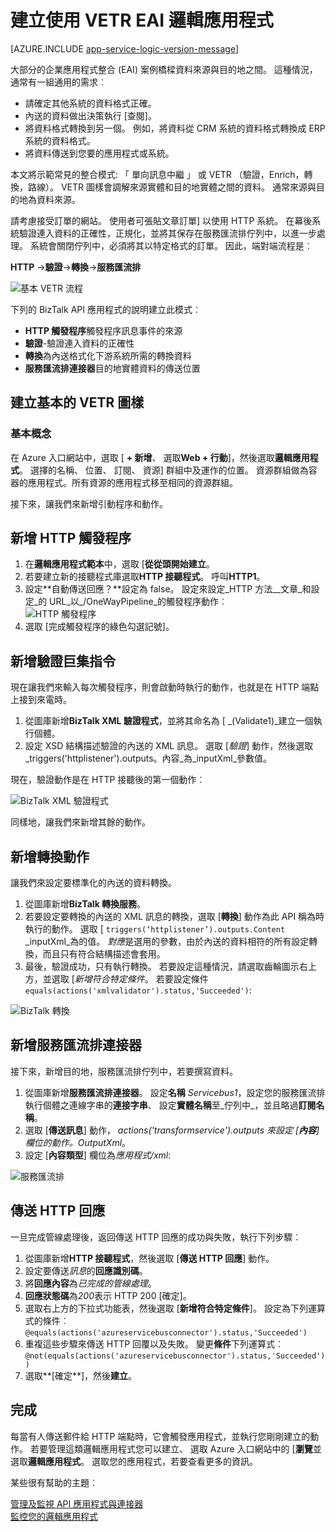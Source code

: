 <properties
   pageTitle="建立 Azure 應用程式服務中的邏輯應用程式中使用 VETR EAI 邏輯應用程式 |Microsoft Azure"
   description="驗證、 編碼及轉換 BizTalk XML 服務的功能"
   services="logic-apps"
   documentationCenter=".net,nodejs,java"
   authors="rajeshramabathiran"
   manager="erikre"
   editor=""/>

<tags
   ms.service="logic-apps"
   ms.devlang="multiple"
   ms.topic="article"
   ms.tgt_pltfrm="na"
   ms.workload="na"
   ms.date="04/20/2016"
   ms.author="rajram"/>


# <a name="create-eai-logic-app-using-vetr"></a>建立使用 VETR EAI 邏輯應用程式

[AZURE.INCLUDE [app-service-logic-version-message](../../includes/app-service-logic-version-message.md)]

大部分的企業應用程式整合 (EAI) 案例橋樑資料來源與目的地之間。 這種情況，通常有一組通用的需求︰

- 請確定其他系統的資料格式正確。
- 內送的資料做出決策執行 [查閱]。
- 將資料格式轉換到另一個。 例如，將資料從 CRM 系統的資料格式轉換成 ERP 系統的資料格式。
- 將資料傳送到您要的應用程式或系統。

本文將示範常見的整合模式: 「 單向訊息中繼 」 或 VETR （驗證，Enrich，轉換，路線）。 VETR 圖樣會調解來源實體和目的地實體之間的資料。 通常來源與目的地為資料來源。

請考慮接受訂單的網站。 使用者可張貼文章訂單] 以使用 HTTP 系統。 在幕後系統驗證連入資料的正確性，正規化，並將其保存在服務匯流排佇列中，以進一步處理。 系統會關閉佇列中，必須將其以特定格式的訂單。 因此，端對端流程是︰

**HTTP** →**驗證**→**轉換**→**服務匯流排**

![基本 VETR 流程][1]

下列的 BizTalk API 應用程式的說明建立此模式︰

* **HTTP 觸發程序**觸發程序訊息事件的來源
* **驗證**-驗證連入資料的正確性
* **轉換**為內送格式化下游系統所需的轉換資料
* **服務匯流排連接器**目的地實體資料的傳送位置


## <a name="constructing-the-basic-vetr-pattern"></a>建立基本的 VETR 圖樣
### <a name="the-basics"></a>基本概念

在 Azure 入口網站中，選取 [ **+ 新增**、 選取**Web + 行動**]，然後選取**邏輯應用程式**。 選擇的名稱、 位置、 訂閱、 資源] 群組中及運作的位置。 資源群組做為容器的應用程式。所有資源的應用程式移至相同的資源群組。

接下來，讓我們來新增引動程序和動作。


## <a name="add-http-trigger"></a>新增 HTTP 觸發程序
1. 在**邏輯應用程式範本**中，選取 [**從從頭開始建立**。
1. 若要建立新的接聽程式庫選取**HTTP 接聽程式**。 呼叫**HTTP1**。
2. 設定**自動傳送回應？**設定為 false。 設定來設定_HTTP 方法__文章_和設定_的 URL_以_/OneWayPipeline_的觸發程序動作︰  
    ![HTTP 觸發程序][2]
3. 選取 [完成觸發程序的綠色勾選記號]。

## <a name="add-validate-action"></a>新增驗證巨集指令

現在讓我們來輸入每次觸發程序，則會啟動時執行的動作，也就是在 HTTP 端點上接到來電時。

1. 從圖庫新增**BizTalk XML 驗證程式**，並將其命名為 [ _(Validate1)_建立一個執行個體。
2. 設定 XSD 結構描述驗證的內送的 XML 訊息。 選取 [_驗證_] 動作，然後選取_triggers('httplistener').outputs。內容_為_inputXml_參數值。

現在，驗證動作是在 HTTP 接聽後的第一個動作︰ 

![BizTalk XML 驗證程式][3]

同樣地，讓我們來新增其餘的動作。 

## <a name="add-transform-action"></a>新增轉換動作
讓我們來設定要標準化的內送的資料轉換。

1. 從圖庫新增**BizTalk 轉換服務**。
2. 若要設定要轉換的內送的 XML 訊息的轉換，選取 [**轉換**] 動作為此 API 稱為時執行的動作。 選取 [ ```triggers(‘httplistener’).outputs.Content``` _inputXml_為的值。 *對應*是選用的參數，由於內送的資料相符的所有設定轉換，而且只有符合結構描述會套用。
3. 最後，驗證成功，只有執行轉換。 若要設定這種情況，請選取齒輪圖示右上方，並選取 [_新增符合特定條件_。 若要設定條件```equals(actions('xmlvalidator').status,'Succeeded')```:  

![BizTalk 轉換][4]


## <a name="add-service-bus-connector"></a>新增服務匯流排連接器
接下來，新增目的地，服務匯流排佇列中，若要撰寫資料。

1. 從圖庫新增**服務匯流排連接器**。 設定**名稱** _Servicebus1_，設定您的服務匯流排執行個體之連線字串的**連接字串**、 設定**實體名稱**至_佇列中_，並且略過**訂閱名稱**。
2. 選取 [**傳送訊息**] 動作， _actions('transformservice').outputs 來設定 [**內容**] 欄位的動作。OutputXml_。
3. 設定 [**內容類型**] 欄位為*應用程式/xml*:  

![服務匯流排][5]


## <a name="send-http-response"></a>傳送 HTTP 回應
一旦完成管線處理後，返回傳送 HTTP 回應的成功與失敗，執行下列步驟︰

1. 從圖庫新增**HTTP 接聽程式**，然後選取 [**傳送 HTTP 回應**] 動作。
2. 設定要傳送*訊息*的**回應識別碼**。
2. 將**回應內容**為*已完成的管線處理*。
3. **回應狀態碼**為*200*表示 HTTP 200 [確定]。
4. 選取右上方的下拉式功能表，然後選取 [**新增符合特定條件**]。  設定為下列運算式的條件︰  
    ```@equals(actions('azureservicebusconnector').status,'Succeeded')```  <br/>
5. 重複這些步驟來傳送 HTTP 回覆以及失敗。 變更**條件**下列運算式︰  
```@not(equals(actions('azureservicebusconnector').status,'Succeeded'))``` <br/>
6. 選取**[確定**]，然後**建立**。



## <a name="completion"></a>完成
每當有人傳送郵件給 HTTP 端點時，它會觸發應用程式，並執行您剛剛建立的動作。 若要管理這類邏輯應用程式您可以建立、 選取 Azure 入口網站中的 [**瀏覽**並選取**邏輯應用程式**。 選取您的應用程式，若要查看更多的資訊。

某些很有幫助的主題︰

[管理及監視 API 應用程式與連接器](app-service-logic-monitor-your-connectors.md)  <br/>
[監控您的邏輯應用程式](app-service-logic-monitor-your-logic-apps.md)

<!--image references -->
[1]: ./media/app-service-logic-create-EAI-logic-app-using-VETR/BasicVETR.PNG
[2]: ./media/app-service-logic-create-EAI-logic-app-using-VETR/HTTPListener.PNG
[3]: ./media/app-service-logic-create-EAI-logic-app-using-VETR/BizTalkXMLValidator.PNG
[4]: ./media/app-service-logic-create-EAI-logic-app-using-VETR/BizTalkTransforms.PNG
[5]: ./media/app-service-logic-create-EAI-logic-app-using-VETR/AzureServiceBus.PNG
